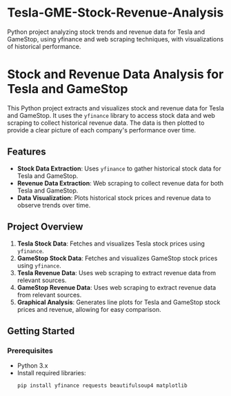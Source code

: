 # Tesla-GME-Stock-Revenue-Analysis
Python project analyzing stock trends and revenue data for Tesla and GameStop, using yfinance and web scraping techniques, with visualizations of historical performance.
# Stock and Revenue Data Analysis for Tesla and GameStop

This Python project extracts and visualizes stock and revenue data for Tesla and GameStop. It uses the `yfinance` library to access stock data and web scraping to collect historical revenue data. The data is then plotted to provide a clear picture of each company's performance over time.

## Features
- **Stock Data Extraction**: Uses `yfinance` to gather historical stock data for Tesla and GameStop.
- **Revenue Data Extraction**: Web scraping to collect revenue data for both Tesla and GameStop.
- **Data Visualization**: Plots historical stock prices and revenue data to observe trends over time.

## Project Overview
1. **Tesla Stock Data**: Fetches and visualizes Tesla stock prices using `yfinance`.
2. **GameStop Stock Data**: Fetches and visualizes GameStop stock prices using `yfinance`.
3. **Tesla Revenue Data**: Uses web scraping to extract revenue data from relevant sources.
4. **GameStop Revenue Data**: Uses web scraping to extract revenue data from relevant sources.
5. **Graphical Analysis**: Generates line plots for Tesla and GameStop stock prices and revenue, allowing for easy comparison.

## Getting Started

### Prerequisites
- Python 3.x
- Install required libraries:
  ```bash
  pip install yfinance requests beautifulsoup4 matplotlib
